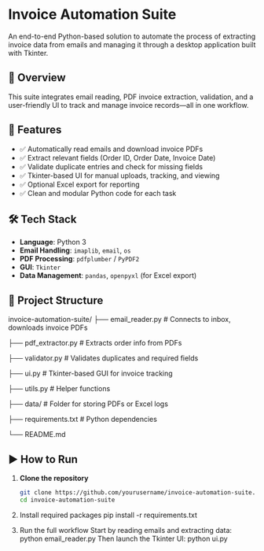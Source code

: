 # Invoice Automation Suite

An end-to-end Python-based solution to automate the process of extracting invoice data from emails and managing it through a desktop application built with Tkinter.

## 🧾 Overview

This suite integrates email reading, PDF invoice extraction, validation, and a user-friendly UI to track and manage invoice records—all in one workflow.

## 🚀 Features

- ✅ Automatically read emails and download invoice PDFs
- ✅ Extract relevant fields (Order ID, Order Date, Invoice Date)
- ✅ Validate duplicate entries and check for missing fields
- ✅ Tkinter-based UI for manual uploads, tracking, and viewing
- ✅ Optional Excel export for reporting
- ✅ Clean and modular Python code for each task

## 🛠 Tech Stack

- **Language**: Python 3
- **Email Handling**: `imaplib`, `email`, `os`
- **PDF Processing**: `pdfplumber` / `PyPDF2`
- **GUI**: `Tkinter`
- **Data Management**: `pandas`, `openpyxl` (for Excel export)

## 📂 Project Structure

invoice-automation-suite/
├── email_reader.py  # Connects to inbox, downloads invoice PDFs

├── pdf_extractor.py  # Extracts order info from PDFs

├── validator.py  # Validates duplicates and required fields

├── ui.py # Tkinter-based GUI for invoice tracking

├── utils.py # Helper functions

├── data/ # Folder for storing PDFs or Excel logs

├── requirements.txt # Python dependencies

└── README.md



## ▶️ How to Run

1. **Clone the repository**
   ```bash
   git clone https://github.com/yourusername/invoice-automation-suite.git
   cd invoice-automation-suite
   
2. Install required packages
   pip install -r requirements.txt
   
3. Run the full workflow
 Start by reading emails and extracting data:
   python email_reader.py
 Then launch the Tkinter UI:
   python ui.py
